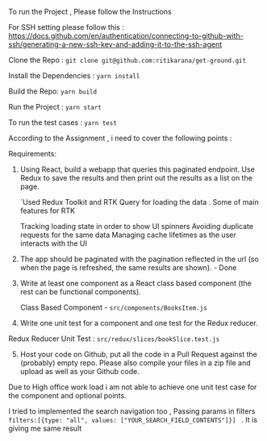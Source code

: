 To run the Project , Please follow the Instructions

For SSH setting please follow this : https://docs.github.com/en/authentication/connecting-to-github-with-ssh/generating-a-new-ssh-key-and-adding-it-to-the-ssh-agent

 Clone the Repo : 
`git clone git@github.com:ritikarana/get-ground.git`

Install the Dependencies : 
`yarn install`

Build the Repo: 
`yarn build `

Run the Project :
`yarn start`

To run the test cases : 
`yarn test`

According to the Assignment , i need to cover the following points : 

Requirements: 

1. Using React, build a webapp that queries this paginated endpoint. Use Redux to save the results and then print out the results as a list on the page. 

   `Used Redux Toolkit and RTK Query for loading the data . Some of main features for RTK 

    Tracking loading state in order to show UI spinners
    Avoiding duplicate requests for the same data
    Managing cache lifetimes as the user interacts with the UI


2. The app should be paginated with the pagination reflected in the url (so when the page is refreshed, the same results are shown). - Done



3. Write at least one component as a React class based component (the rest can be functional components). 

   Class Based Component -  `src/components/BooksItem.js`

4. Write one unit test for a component and one test for the Redux reducer. 


Redux Reducer Unit Test :  `src/redux/slices/bookSlice.test.js`

5. Host your code on Github, put all the code in a Pull Request against the (probably) empty repo. Please also compile your files in a zip file and upload as well as your Github code. 

Due to High office work load i am not able to achieve one unit test case for the component and optional points. 

I tried to implemented the search navigation too , Passing params in filters `filters:[{type: "all", values: ["YOUR_SEARCH_FIELD_CONTENTS"]}] ` . It is giving me same result

